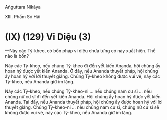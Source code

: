Aṅguttara Nikāya

XIII. Phẩm Sợ Hãi

# (IX) (129) Vi Diệu (3)

—Này các Tỷ-kheo, có bốn pháp vi diệu chưa từng có này xuất hiện. Thế nào là bốn?

Này các Tỷ-kheo, nếu chúng Tỷ-kheo đi đến yết kiến Ananda, hội chúng ấy hoan hỷ được yết kiến Ananda. Ở đây, nếu Ananda thuyết pháp, hội chúng ấy hoan hỷ với lời thuyết giảng. Chúng Tỷ-kheo không được vui vẻ, này các Tỷ-kheo, nếu Ananda giữ im lặng.

Này các Tỷ-kheo, nếu chúng Tỷ-kheo-ni ... nếu chúng nam cư sĩ ... nếu chúng nữ cư sĩ đi đến yết kiến Ananda. Hội chúng ấy hoan hỷ được yết kiến Ananda. Tại đấy, nếu Ananda thuyết pháp, hội chúng ấy được hoan hỷ với lời thuyết giảng. Chúng Tỷ-kheo-ni ... nếu chúng nam cư sĩ, chúng nữ cư sĩ sẽ không được vui vẻ, này các Tỷ-kheo, nếu Ananda giữ im lặng.

